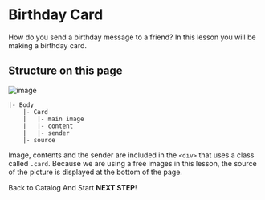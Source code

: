 # Birthday Card
How do you send a birthday message to a friend? In this lesson you will be making a birthday card.



## Structure on this page

![image](https://res.cloudinary.com/dyiqg9qhi/image/upload/v1532609841/wire/img-wire-02.jpg)

```
|- Body
    |- Card
    |   |- main image
    |   |- content
    |   |- sender
    |- source
```

Image, contents and the sender are included in the `<div>` that uses a class called `.card`. Because we are using a free images in this lesson, the source of the picture is displayed at the bottom of the page. 



Back to Catalog And Start **NEXT STEP**!

